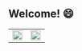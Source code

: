 ## Welcome! 😄

<center>
  <table>
    <tr>
        <td>
            <img width="100%" src="https://github-readme-stats.vercel.app/api/top-langs/?username=marcellevargas&hide=html&layout=compact&theme=vue" />
        </td>
        <td>
            <img width="100%" src="https://github-readme-stats.vercel.app/api?username=marcellevargas&theme=vue" />
        </td>
    </tr>
  </table>
</center>
